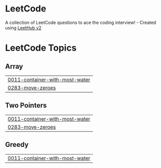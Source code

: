 # LeetCode
A collection of LeetCode questions to ace the coding interview! - Created using [LeetHub v2](https://github.com/arunbhardwaj/LeetHub-2.0)

<!---LeetCode Topics Start-->
# LeetCode Topics
## Array
|  |
| ------- |
| [0011-container-with-most-water](https://github.com/abhijaykale/LeetCode/tree/master/0011-container-with-most-water) |
| [0283-move-zeroes](https://github.com/abhijaykale/LeetCode/tree/master/0283-move-zeroes) |
## Two Pointers
|  |
| ------- |
| [0011-container-with-most-water](https://github.com/abhijaykale/LeetCode/tree/master/0011-container-with-most-water) |
| [0283-move-zeroes](https://github.com/abhijaykale/LeetCode/tree/master/0283-move-zeroes) |
## Greedy
|  |
| ------- |
| [0011-container-with-most-water](https://github.com/abhijaykale/LeetCode/tree/master/0011-container-with-most-water) |
<!---LeetCode Topics End-->